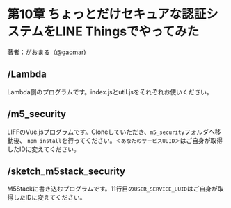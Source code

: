 # 第10章 ちょっとだけセキュアな認証システムをLINE Thingsでやってみた
著者：がおまる（[@gaomar]([https://](https://twitter.com/gaomar/)))

## /Lambda
Lambda側のプログラムです。index.jsとutil.jsをそれぞれお使いください。

## /m5_security
LIFFのVue.jsプログラムです。Cloneしていただき、`m5_security`フォルダへ移動後、
`npm install`を行ってください。`＜あなたのサービスUUID＞`はご自身が取得したIDに変えてください。

## /sketch_m5stack_security
M5Stackに書き込むプログラムです。11行目の`USER_SERVICE_UUID`はご自身が取得したIDに変えてください。

